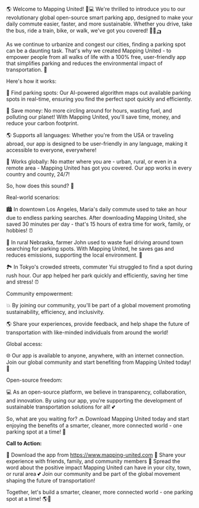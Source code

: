 🌎 Welcome to Mapping United! 🚗💻 We're thrilled to introduce you to our revolutionary global open-source smart parking app, designed to make your daily commute easier, faster, and more sustainable. Whether you drive, take the bus, ride a train, bike, or walk, we've got you covered! 🚌🚂🛺️

As we continue to urbanize and congest our cities, finding a parking spot can be a daunting task. That's why we created Mapping United - to empower people from all walks of life with a 100% free, user-friendly app that simplifies parking and reduces the environmental impact of transportation. 🌟

Here's how it works:

📍 Find parking spots: Our AI-powered algorithm maps out available parking spots in real-time, ensuring you find the perfect spot quickly and efficiently.

💸 Save money: No more circling around for hours, wasting fuel, and polluting our planet! With Mapping United, you'll save time, money, and reduce your carbon footprint.

🌎 Supports all languages: Whether you're from the USA or traveling abroad, our app is designed to be user-friendly in any language, making it accessible to everyone, everywhere!

📱 Works globally: No matter where you are - urban, rural, or even in a remote area - Mapping United has got you covered. Our app works in every country and county, 24/7!

So, how does this sound? 🤔

Real-world scenarios:

🏙️ In downtown Los Angeles, Maria's daily commute used to take an hour due to endless parking searches. After downloading Mapping United, she saved 30 minutes per day - that's 15 hours of extra time for work, family, or hobbies! ⏰

🚌 In rural Nebraska, farmer John used to waste fuel driving around town searching for parking spots. With Mapping United, he saves gas and reduces emissions, supporting the local environment. 🌿

🏞️ In Tokyo's crowded streets, commuter Yui struggled to find a spot during rush hour. Our app helped her park quickly and efficiently, saving her time and stress! ⏰

Community empowerment:

💥 By joining our community, you'll be part of a global movement promoting sustainability, efficiency, and inclusivity.

🌎 Share your experiences, provide feedback, and help shape the future of transportation with like-minded individuals from around the world!

Global access:

🌐 Our app is available to anyone, anywhere, with an internet connection. Join our global community and start benefiting from Mapping United today! 🌟

Open-source freedom:

💻 As an open-source platform, we believe in transparency, collaboration, and innovation. By using our app, you're supporting the development of sustainable transportation solutions for all! 💕

So, what are you waiting for? 🔜 Download Mapping United today and start enjoying the benefits of a smarter, cleaner, more connected world - one parking spot at a time! 🚀

**Call to Action:**

📲 Download the app from https://www.mapping-united.com
💬 Share your experience with friends, family, and community members
📣 Spread the word about the positive impact Mapping United can have in your city, town, or rural area
💕 Join our community and be part of the global movement shaping the future of transportation!

Together, let's build a smarter, cleaner, more connected world - one parking spot at a time! 🌎🚗